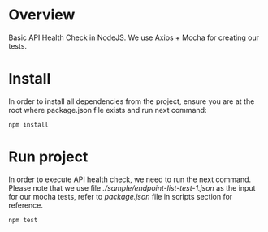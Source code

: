 # Overview
Basic API Health Check in NodeJS. We use Axios + Mocha for creating our tests.

# Install
In order to install all dependencies from the project, ensure you are at the root where package.json file exists and run next command:

``npm install``

# Run project
In order to execute API health check, we need to run the next command. Please note that we use file _./sample/endpoint-list-test-1.json_ as the input for our mocha tests, refer to _package.json_ file in scripts section for reference.

``npm test``
